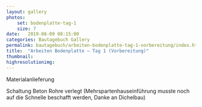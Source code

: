 ```yaml
---
layout: gallery
photos:
    set: bodenplatte-tag-1
    size: 7
date:   2019-08-09 08:15:00
categories: Bautagebuch Gallery
permalink: bautagebuch/arbeiten-bodenplatte-tag-1-vorbereitung/index.html
title:  "Arbeiten Bodenplatte – Tag 1 (Vorbereitung)"
thumbnail: 
highresolutionimg: 
---
```

Materialanlieferung
<!--more-->
Schaltung Beton
Rohre verlegt (Mehrspartenhauseinführung musste noch auf die Schnelle beschafft werden, Danke an Dichelbau)
